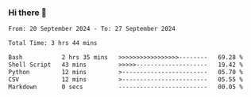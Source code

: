 ### Hi there 👋

<!--
**ututono/ututono** is a ✨ _special_ ✨ repository because its `README.md` (this file) appears on your GitHub profile.

Here are some ideas to get you started:

- 🔭 I’m currently working on ...
- 🌱 I’m currently learning ...
- 👯 I’m looking to collaborate on ...
- 🤔 I’m looking for help with ...
- 💬 Ask me about ...
- 📫 How to reach me: ...
- 😄 Pronouns: ...
- ⚡ Fun fact: ...
-->



<!--START_SECTION:waka-->

```txt
From: 20 September 2024 - To: 27 September 2024

Total Time: 3 hrs 44 mins

Bash           2 hrs 35 mins   >>>>>>>>>>>>>>>>>--------   69.28 %
Shell Script   43 mins         >>>>>--------------------   19.42 %
Python         12 mins         >------------------------   05.70 %
CSV            12 mins         >------------------------   05.55 %
Markdown       0 secs          -------------------------   00.05 %
```

<!--END_SECTION:waka-->
